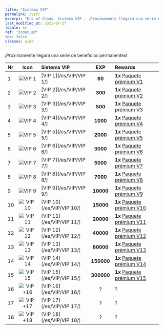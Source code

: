 ```yaml
---
title: "Sistema VIP"
permalink: /VIP/
excerpt: "Era of Chaos  Sistema VIP - ¡Próximamente llegará una serie de beneficios permanentes!"
last_modified_at: 2021-07-27
locale: es
ref: "index.md"
toc: false
classes: wide
---
```


  ¡Próximamente llegará una serie de beneficios permanentes!

  |  Nr  | Icon | Sistema VIP | EXP | Rewards |
  |:-----|:----:|:------------|:---:|:--------|
  | 1 | ![VIP 1](/images/x/chatPri_vipLv1.png) | [VIP 1](/es/VIP/VIP 1/) | **60** | **1x** [Paquete prémium V1](/ItemsES/con_1297/) |
  | 2 | ![VIP 2](/images/x/chatPri_vipLv2.png) | [VIP 2](/es/VIP/VIP 2/) | **300** | **1x** [Paquete prémium V2](/ItemsES/con_1298/) |
  | 3 | ![VIP 3](/images/x/chatPri_vipLv3.png) | [VIP 3](/es/VIP/VIP 3/) | **500** | **1x** [Paquete prémium V3](/ItemsES/con_1299/) |
  | 4 | ![VIP 4](/images/x/chatPri_vipLv4.png) | [VIP 4](/es/VIP/VIP 4/) | **1000** | **1x** [Paquete prémium V4](/ItemsES/con_1300/) |
  | 5 | ![VIP 5](/images/x/chatPri_vipLv5.png) | [VIP 5](/es/VIP/VIP 5/) | **2000** | **1x** [Paquete prémium V5](/ItemsES/con_1301/) |
  | 6 | ![VIP 6](/images/x/chatPri_vipLv6.png) | [VIP 6](/es/VIP/VIP 6/) | **3000** | **1x** [Paquete prémium V6](/es/Items/con_2225/) |
  | 7 | ![VIP 7](/images/x/chatPri_vipLv7.png) | [VIP 7](/es/VIP/VIP 7/) | **5000** | **1x** [Paquete prémium V7](/ItemsES/con_1303/) |
  | 8 | ![VIP 8](/images/x/chatPri_vipLv8.png) | [VIP 8](/es/VIP/VIP 8/) | **7000** | **1x** [Paquete prémium V8](/ItemsES/con_1304/) |
  | 9 | ![VIP 9](/images/x/chatPri_vipLv9.png) | [VIP 9](/es/VIP/VIP 9/) | **10000** | **1x** [Paquete prémium V9](/ItemsES/con_1305/) |
  | 10 | ![VIP 10](/images/x/chatPri_vipLv10.png) | [VIP 10](/es/VIP/VIP 10/) | **15000** | **1x** [Paquete prémium V10](/ItemsES/con_1306/) |
  | 11 | ![VIP 11](/images/x/chatPri_vipLv11.png) | [VIP 11](/es/VIP/VIP 11/) | **20000** | **1x** [Paquete prémium V11](/ItemsES/con_1307/) |
  | 12 | ![VIP 12](/images/x/chatPri_vipLv12.png) | [VIP 12](/es/VIP/VIP 12/) | **40000** | **1x** [Paquete prémium V12](/ItemsES/con_1308/) |
  | 13 | ![VIP 13](/images/x/chatPri_vipLv13.png) | [VIP 13](/es/VIP/VIP 13/) | **80000** | **1x** [Paquete prémium V13](/ItemsES/con_1309/) |
  | 14 | ![VIP 14](/images/x/chatPri_vipLv14.png) | [VIP 14](/es/VIP/VIP 14/) | **150000** | **1x** [Paquete prémium V14](/ItemsES/con_1310/) |
  | 15 | ![VIP 15](/images/x/chatPri_vipLv15.png) | [VIP 15](/es/VIP/VIP 15/) | **300000** | **1x** [Paquete prémium V15](/ItemsES/con_1311/) |
  | 16 | ![VIP +16](/images/x/chatPri_vipLv16.png) | [VIP 16](/es/VIP/VIP 16/) | ? | ? |
  | 17 | ![VIP +17](/images/x/chatPri_vipLv17.png) | [VIP 17](/es/VIP/VIP 17/) | ? | ? |
  | 18 | ![VIP +18](/images/x/chatPri_vipLv18.png) | [VIP 18](/es/VIP/VIP 18/) | ? | ? |
